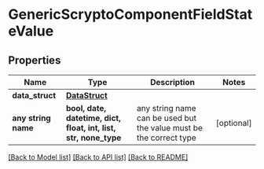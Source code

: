 # GenericScryptoComponentFieldStateValue


## Properties
Name | Type | Description | Notes
------------ | ------------- | ------------- | -------------
**data_struct** | [**DataStruct**](DataStruct.md) |  | 
**any string name** | **bool, date, datetime, dict, float, int, list, str, none_type** | any string name can be used but the value must be the correct type | [optional]

[[Back to Model list]](../README.md#documentation-for-models) [[Back to API list]](../README.md#documentation-for-api-endpoints) [[Back to README]](../README.md)


